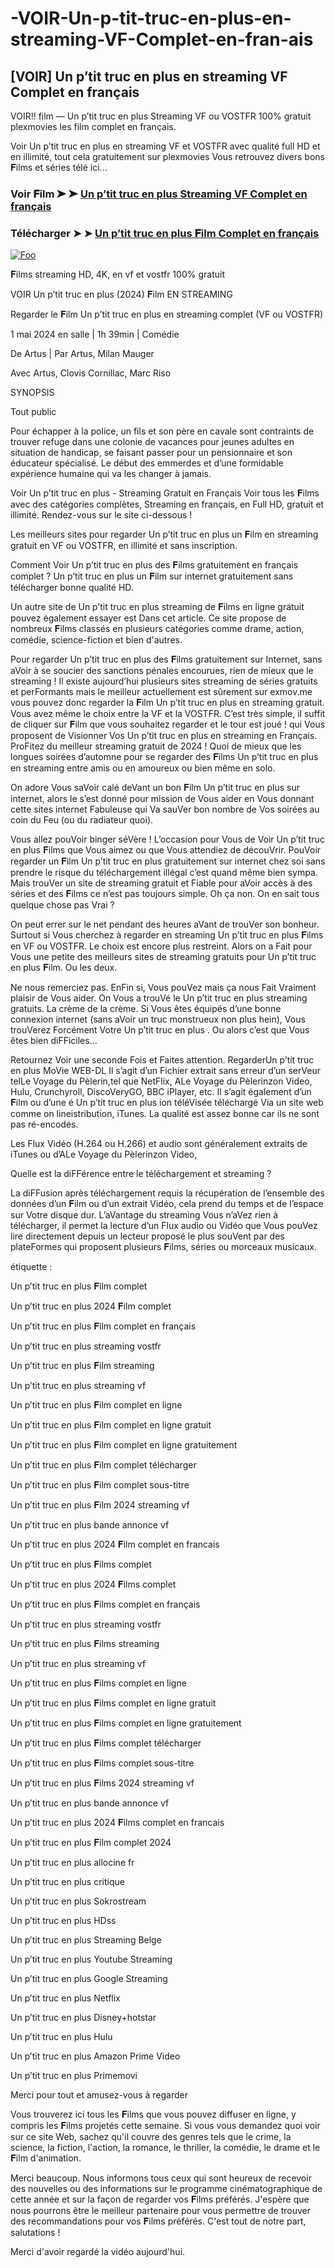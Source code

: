 # -VOIR-Un-p-tit-truc-en-plus-en-streaming-VF-Complet-en-fran-ais

## [VOIR] Un p’tit truc en plus en streaming VF Complet en français

VOIR!! film — Un p’tit truc en plus Streaming VF ou VOSTFR 100% gratuit plexmovies les film complet en français.

Voir Un p’tit truc en plus en streaming VF et VOSTFR avec qualité full HD et en illimité, tout cela gratuitement sur plexmovies Vous retrouvez divers bons 𝐅ilms et séries télé ici...

### Voir 𝐅ilm ➤ ➤ [Un p’tit truc en plus Streaming VF Complet en français](https://plexmovies.org/fr/movie/1152014/)

### Télécharger ➤ ➤ [Un p’tit truc en plus 𝐅ilm Complet en français](https://plexmovies.org/fr/movie/1152014/)

<p dir="auto"><a href="https://plexmovies.org/fr/movie/1152014/" rel="nofollow"><img src="https://iforum-sg.c.hihonor.com/tr/tr_data/images/2022/5/8/74a5b61a-3895-4753-be32-e53dae535a59.gif" alt="Foo" style="max-width: 100%;"></a></p>

𝐅ilms streaming HD, 4K, en vf et vostfr 100% gratuit

VOIR Un p’tit truc en plus (2024) 𝐅ilm EN STREAMING

Regarder le 𝐅ilm Un p’tit truc en plus en streaming complet (VF ou VOSTFR)

1 mai 2024 en salle | 1h 39min | Comédie

De Artus | Par Artus, Milan Mauger

Avec Artus, Clovis Cornillac, Marc Riso

SYNOPSIS

Tout public

Pour échapper à la police, un fils et son père en cavale sont contraints de trouver refuge dans une colonie de vacances pour jeunes adultes en situation de handicap, se faisant passer pour un pensionnaire et son éducateur spécialisé. Le début des emmerdes et d’une formidable expérience humaine qui va les changer à jamais.

Voir Un p’tit truc en plus - Streaming Gratuit en Français Voir tous les 𝐅ilms avec des catégories complètes, Streaming en français, en Full HD, gratuit et illimité. Rendez-vous sur le site ci-dessous !

Les meilleurs sites pour regarder Un p’tit truc en plus un 𝐅ilm en streaming gratuit en VF ou VOSTFR, en illimité et sans inscription.

Comment Voir Un p’tit truc en plus des 𝐅ilms gratuitement en français complet ? Un p’tit truc en plus un 𝐅ilm sur internet gratuitement sans télécharger bonne qualité HD.

Un autre site de Un p’tit truc en plus streaming de 𝐅ilms en ligne gratuit pouvez également essayer est Dans cet article. Ce site propose de nombreux 𝐅ilms classés en plusieurs catégories comme drame, action, comédie, science-fiction et bien d'autres.

Pour regarder Un p’tit truc en plus des 𝐅ilms gratuitement sur Internet, sans aVoir à se soucier des sanctions pénales encourues, rien de mieux que le streaming ! Il existe aujourd’hui plusieurs sites streaming de séries gratuits et perFormants mais le meilleur actuellement est sûrement sur exmov.me vous pouvez donc regarder la 𝐅ilm Un p’tit truc en plus en streaming gratuit. Vous avez même le choix entre la VF et la VOSTFR. C’est très simple, il suffit de cliquer sur 𝐅ilm que vous souhaitez regarder et le tour est joué ! qui Vous proposent de Visionner Vos Un p’tit truc en plus en streaming en Français. ProFitez du meilleur streaming gratuit de 2024 ! Quoi de mieux que les longues soirées d’automne pour se regarder des 𝐅ilms Un p’tit truc en plus en streaming entre amis ou en amoureux ou bien même en solo.

On adore Vous saVoir calé deVant un bon 𝐅ilm Un p’tit truc en plus sur internet, alors le s’est donné pour mission de Vous aider en Vous donnant cette sites internet Fabuleuse qui Va sauVer bon nombre de Vos soirées au coin du Feu (ou du radiateur quoi).

Vous allez pouVoir binger séVère ! L’occasion pour Vous de Voir Un p’tit truc en plus 𝐅ilms que Vous aimez ou que Vous attendiez de découVrir. PouVoir regarder un 𝐅ilm Un p’tit truc en plus gratuitement sur internet chez soi sans prendre le risque du téléchargement illégal c’est quand même bien sympa. Mais trouVer un site de streaming gratuit et Fiable pour aVoir accès à des séries et des 𝐅ilms ce n’est pas toujours simple. Oh ça non. On en sait tous quelque chose pas Vrai ?

On peut errer sur le net pendant des heures aVant de trouVer son bonheur. Surtout si Vous cherchez à regarder en streaming Un p’tit truc en plus 𝐅ilms en VF ou VOSTFR. Le choix est encore plus restreint. Alors on a Fait pour Vous une petite des meilleurs sites de streaming gratuits pour Un p’tit truc en plus 𝐅ilm. Ou les deux.

Ne nous remerciez pas. EnFin si, Vous pouVez mais ça nous Fait Vraiment plaisir de Vous aider. On Vous a trouVé le Un p’tit truc en plus streaming gratuits. La crème de la crème. Si Vous êtes équipés d’une bonne connexion internet (sans aVoir un truc monstrueux non plus hein), Vous trouVerez Forcément Votre Un p’tit truc en plus . Ou alors c’est que Vous êtes bien diFFiciles…

Retournez Voir une seconde Fois et Faites attention. RegarderUn p’tit truc en plus MoVie WEB-DL Il s’agit d’un Fichier extrait sans erreur d’un serVeur telLe Voyage du Pèlerin,tel que NetFlix, ALe Voyage du Pèlerinzon Video, Hulu, Crunchyroll, DiscoVeryGO, BBC iPlayer, etc. Il s’agit également d’un 𝐅ilm ou d’une é Un p’tit truc en plus ion téléVisée téléchargé Via un site web comme on lineistribution, iTunes. La qualité est assez bonne car ils ne sont pas ré-encodés.

Les Flux Vidéo (H.264 ou H.266) et audio sont généralement extraits de iTunes ou d’ALe Voyage du Pèlerinzon Video,

Quelle est la diFFérence entre le téléchargement et streaming ?

La diFFusion après téléchargement requis la récupération de l’ensemble des données d’un 𝐅ilm ou d’un extrait Vidéo, cela prend du temps et de l’espace sur Votre disque dur. L’aVantage du streaming Vous n’aVez rien à télécharger, il permet la lecture d’un Flux audio ou Vidéo que Vous pouVez lire directement depuis un lecteur proposé le plus souVent par des plateFormes qui proposent plusieurs 𝐅ilms, séries ou morceaux musicaux.

étiquette :

Un p’tit truc en plus 𝐅ilm complet

Un p’tit truc en plus 2024 𝐅ilm complet

Un p’tit truc en plus 𝐅ilm complet en français

Un p’tit truc en plus streaming vostfr

Un p’tit truc en plus 𝐅ilm streaming

Un p’tit truc en plus streaming vf

Un p’tit truc en plus 𝐅ilm complet en ligne

Un p’tit truc en plus 𝐅ilm complet en ligne gratuit

Un p’tit truc en plus 𝐅ilm complet en ligne gratuitement

Un p’tit truc en plus 𝐅ilm complet télécharger

Un p’tit truc en plus 𝐅ilm complet sous-titre

Un p’tit truc en plus 𝐅ilm 2024 streaming vf

Un p’tit truc en plus bande annonce vf

Un p’tit truc en plus 2024 𝐅ilm complet en francais

Un p’tit truc en plus 𝐅ilms complet

Un p’tit truc en plus 2024 𝐅ilms complet

Un p’tit truc en plus 𝐅ilms complet en français

Un p’tit truc en plus streaming vostfr

Un p’tit truc en plus 𝐅ilms streaming

Un p’tit truc en plus streaming vf

Un p’tit truc en plus 𝐅ilms complet en ligne

Un p’tit truc en plus 𝐅ilms complet en ligne gratuit

Un p’tit truc en plus 𝐅ilms complet en ligne gratuitement

Un p’tit truc en plus 𝐅ilms complet télécharger

Un p’tit truc en plus 𝐅ilms complet sous-titre

Un p’tit truc en plus 𝐅ilms 2024 streaming vf

Un p’tit truc en plus bande annonce vf

Un p’tit truc en plus 2024 𝐅ilms complet en francais

Un p’tit truc en plus 𝐅ilm complet 2024

Un p’tit truc en plus allocine fr

Un p’tit truc en plus critique

Un p’tit truc en plus Sokrostream

Un p’tit truc en plus HDss

Un p’tit truc en plus Streaming Belge

Un p’tit truc en plus Youtube Streaming

Un p’tit truc en plus Google Streaming

Un p’tit truc en plus Netflix

Un p’tit truc en plus Disney+hotstar

Un p’tit truc en plus Hulu

Un p’tit truc en plus Amazon Prime Video

Un p’tit truc en plus Primemovi

Merci pour tout et amusez-vous à regarder

Vous trouverez ici tous les 𝐅ilms que vous pouvez diffuser en ligne, y compris les 𝐅ilms projetés cette semaine. Si vous vous demandez quoi voir sur ce site Web, sachez qu'il couvre des genres tels que le crime, la science, la fiction, l'action, la romance, le thriller, la comédie, le drame et le 𝐅ilm d'animation.

Merci beaucoup. Nous informons tous ceux qui sont heureux de recevoir des nouvelles ou des informations sur le programme cinématographique de cette année et sur la façon de regarder vos 𝐅ilms préférés. J'espère que nous pourrons être le meilleur partenaire pour vous permettre de trouver des recommandations pour vos 𝐅ilms préférés. C'est tout de notre part, salutations !

Merci d'avoir regardé la vidéo aujourd'hui.
